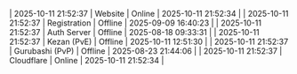 | 2025-10-11 21:52:37 | Website | Online | 2025-10-11 21:52:34 |
| 2025-10-11 21:52:37 | Registration | Offline | 2025-09-09 16:40:23 |
| 2025-10-11 21:52:37 | Auth Server | Offline | 2025-08-18 09:33:31 |
| 2025-10-11 21:52:37 | Kezan (PvE) | Offline | 2025-10-11 12:51:30 |
| 2025-10-11 21:52:37 | Gurubashi (PvP) | Offline | 2025-08-23 21:44:06 |
| 2025-10-11 21:52:37 | Cloudflare | Online | 2025-10-11 21:52:34 |
